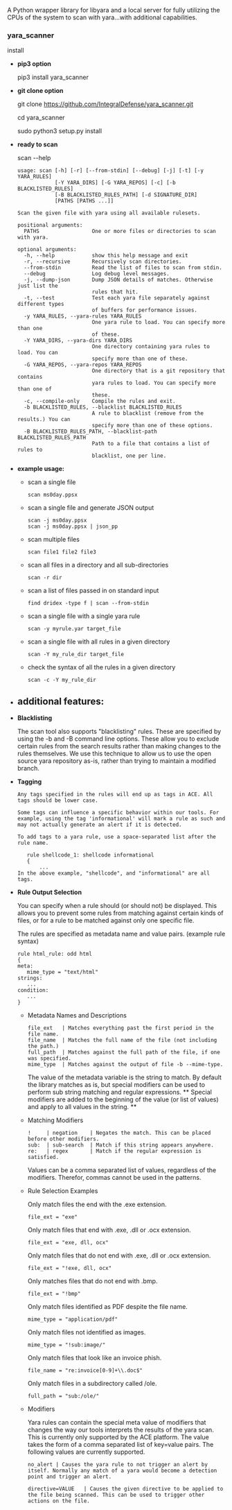 A Python wrapper library for libyara and a local server for fully utilizing the CPUs of the system to scan with yara...with additional capabilities.

### yara_scanner ###

install
- **pip3 option**

   pip3 install yara_scanner
- **git clone option**

   git clone https://github.com/IntegralDefense/yara_scanner.git

   cd yara_scanner

   sudo python3 setup.py install

- **ready to scan**

   scan --help
   ```
   usage: scan [-h] [-r] [--from-stdin] [--debug] [-j] [-t] [-y YARA_RULES]
               [-Y YARA_DIRS] [-G YARA_REPOS] [-c] [-b BLACKLISTED_RULES]
               [-B BLACKLISTED_RULES_PATH] [-d SIGNATURE_DIR]
               [PATHS [PATHS ...]]

   Scan the given file with yara using all available rulesets.

   positional arguments:
     PATHS                 One or more files or directories to scan with yara.

   optional arguments:
     -h, --help            show this help message and exit
     -r, --recursive       Recursively scan directories.
     --from-stdin          Read the list of files to scan from stdin.
     --debug               Log debug level messages.
     -j, --dump-json       Dump JSON details of matches. Otherwise just list the
                           rules that hit.
     -t, --test            Test each yara file separately against different types
                           of buffers for performance issues.
     -y YARA_RULES, --yara-rules YARA_RULES
                           One yara rule to load. You can specify more than one
                           of these.
     -Y YARA_DIRS, --yara-dirs YARA_DIRS
                           One directory containing yara rules to load. You can
                           specify more than one of these.
     -G YARA_REPOS, --yara-repos YARA_REPOS
                           One directory that is a git repository that contains
                           yara rules to load. You can specify more than one of
                           these.
     -c, --compile-only    Compile the rules and exit.
     -b BLACKLISTED_RULES, --blacklist BLACKLISTED_RULES
                           A rule to blacklist (remove from the results.) You can
                           specify more than one of these options.
     -B BLACKLISTED_RULES_PATH, --blacklist-path BLACKLISTED_RULES_PATH
                           Path to a file that contains a list of rules to
                           blacklist, one per line.
   ```
   
- **example usage:**
   - scan a single file
      ```
      scan ms0day.ppsx
      ```
   - scan a single file and generate JSON output
      ```
      scan -j ms0day.ppsx
      scan -j ms0day.ppsx | json_pp
      ```  
   - scan multiple files
      ```
      scan file1 file2 file3
      ```
   - scan all files in a directory and all sub-directories
      ```
      scan -r dir
      ```
   - scan a list of files passed in on standard input
      ``` 
      find dridex -type f | scan --from-stdin
      ```
   - scan a single file with a single yara rule
      ```   
      scan -y myrule.yar target_file
      ```
   - scan a single file with all rules in a given directory
     ```
     scan -Y my_rule_dir target_file
     ```
   - check the syntax of all the rules in a given directory
      ```
      scan -c -Y my_rule_dir
      ```
- ## additional features: ##

- **Blacklisting**
   
   The scan tool also supports "blacklisting" rules. These are specified by using the -b and -B command line options. These allow you to exclude certain rules from the search results rather than making changes to the rules themselves. We use this technique to allow us to use the open source yara repository as-is, rather than trying to maintain a modified branch.       
  
  
- **Tagging**
   ```
   Any tags specified in the rules will end up as tags in ACE. All tags should be lower case.

   Some tags can influence a specific behavior within our tools. For example, using the tag 'informational' will mark a rule as such and may not actually generate an alert if it is detected.

   To add tags to a yara rule, use a space-separated list after the rule name.

      rule shellcode_1: shellcode informational
      {
          ...
   In the above example, "shellcode", and "informational" are all tags.
   ```
- **Rule Output Selection**

   You can specify when a rule should (or should not) be displayed. This allows you to prevent some rules from matching against certain kinds of files, or for a rule to be matched against only one specific file.

   The rules are specified as metadata name and value pairs. (example rule syntax)
   ```
   rule html_rule: odd html
   {
   meta:
      mime_type = "text/html"
   strings:
      ...
   condition:
      ...
   }
   ```
   - Metadata Names and Descriptions
      ```
      file_ext   | Matches everything past the first period in the file name.
      file_name  | Matches the full name of the file (not including the path.)
      full_path  | Matches against the full path of the file, if one was specified.
      mime_type  | Matches against the output of file -b --mime-type.
      ```
      The value of the metadata variable is the string to match. By default the library matches as is, but special modifiers can be used to perform sub string matching and regular expressions. ** Special modifiers are added to the beginning of the value (or list of values) and apply to all values in the string. **
      
   - Matching Modifiers
      ```
      !     | negation    | Negates the match. This can be placed before other modifiers.
      sub:  | sub-search  | Match if this string appears anywhere.
      re:   | regex       | Match if the regular expression is satisfied.
      ```
      Values can be a comma separated list of values, regardless of the modifiers. Therefor, commas cannot be used in the patterns.

   - Rule Selection Examples

      Only match files the end with the .exe extension.
      ``` 
      file_ext = "exe"
      ```
      Only match files that end with .exe, .dll or .ocx extension.
      ```
      file_ext = "exe, dll, ocx"
      ```
      Only match files that do not end with .exe, .dll or .ocx extension.
      ```
      file_ext = "!exe, dll, ocx"
      ```
      Only matches files that do not end with .bmp.
      ```
      file_ext = "!bmp"
      ```
      Only match files identified as PDF despite the file name.
      ```
      mime_type = "application/pdf"
      ```
      Only match files not identified as images.
      ```
      mime_type = "!sub:image/"
      ```
      Only match files that look like an invoice phish.
      ```
      file_name = "re:invoice[0-9]+\\.doc$"
      ```
      Only match files in a subdirectory called /ole.
      ```
      full_path = "sub:/ole/"
      ```
   - Modifiers
   
      Yara rules can contain the special meta value of modifiers that changes the way our tools interprets the results of the yara scan.  This is currently only supported by the ACE platform.  The value takes the form of a comma separated list of key=value pairs.  The following values are currently supported.
      ```
      no_alert | Causes the yara rule to not trigger an alert by itself. Normally any match of a yara would become a detection point and trigger an alert.
      ```
      ```
      directive=VALUE	| Causes the given directive to be applied to the file being scanned. This can be used to trigger other actions on the file.
      ```
